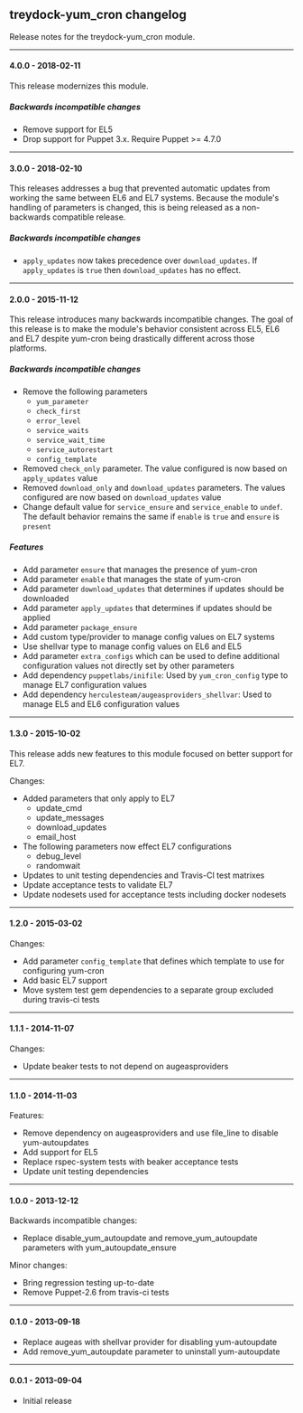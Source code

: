 ## treydock-yum_cron changelog

Release notes for the treydock-yum_cron module.

------------------------------------------

#### 4.0.0 - 2018-02-11

This release modernizes this module.

##### Backwards incompatible changes

* Remove support for EL5
* Drop support for Puppet 3.x.  Require Puppet >= 4.7.0

------------------------------------------

#### 3.0.0 - 2018-02-10

This releases addresses a bug that prevented automatic updates from working the same between EL6 and EL7 systems.  Because the module's handling of parameters is changed, this is being released as a non-backwards compatible release.

##### Backwards incompatible changes

* `apply_updates` now takes precedence over `download_updates`.  If `apply_updates` is `true` then `download_updates` has no effect.

------------------------------------------

#### 2.0.0 - 2015-11-12

This release introduces many backwards incompatible changes.  The goal of this release is to make the module's behavior consistent across EL5, EL6 and EL7 despite yum-cron being drastically different across those platforms.

##### Backwards incompatible changes

* Remove the following parameters
    * `yum_parameter`
    * `check_first`
    * `error_level`
    * `service_waits`
    * `service_wait_time`
    * `service_autorestart`
    * `config_template`
* Removed `check_only` parameter.  The value configured is now based on `apply_updates` value
* Removed `download_only` and `download_updates` parameters.  The values configured are now based on `download_updates` value
* Change default value for `service_ensure` and `service_enable` to `undef`.  The default behavior remains the same if `enable` is `true` and `ensure` is `present`

##### Features

* Add parameter `ensure` that manages the presence of yum-cron
* Add parameter `enable` that manages the state of yum-cron
* Add parameter `download_updates` that determines if updates should be downloaded
* Add parameter `apply_updates` that determines if updates should be applied
* Add parameter `package_ensure`
* Add custom type/provider to manage config values on EL7 systems
* Use shellvar type to manage config values on EL6 and EL5
* Add parameter `extra_configs` which can be used to define additional configuration values not directly set by other parameters
* Add dependency `puppetlabs/inifile`: Used by `yum_cron_config` type to manage EL7 configuration values
* Add dependency `herculesteam/augeasproviders_shellvar`: Used to manage EL5 and EL6 configuration values

------------------------------------------

#### 1.3.0 - 2015-10-02

This release adds new features to this module focused on better support for EL7.

Changes:

* Added parameters that only apply to EL7
    * update_cmd
    * update_messages
    * download_updates
    * email_host
* The following parameters now effect EL7 configurations
    * debug_level
    * randomwait
* Updates to unit testing dependencies and Travis-CI test matrixes
* Update acceptance tests to validate EL7
* Update nodesets used for acceptance tests including docker nodesets

------------------------------------------

#### 1.2.0 - 2015-03-02

Changes:

* Add parameter `config_template` that defines which template to use for configuring yum-cron
* Add basic EL7 support
* Move system test gem dependencies to a separate group excluded during travis-ci tests

------------------------------------------

#### 1.1.1 - 2014-11-07

Changes:

* Update beaker tests to not depend on augeasproviders

------------------------------------------

#### 1.1.0 - 2014-11-03

Features:

* Remove dependency on augeasproviders and use file_line to disable yum-autoupdates
* Add support for EL5
* Replace rspec-system tests with beaker acceptance tests
* Update unit testing dependencies

------------------------------------------

#### 1.0.0 - 2013-12-12

Backwards incompatible changes:

* Replace disable\_yum\_autoupdate and remove\_yum\_autoupdate parameters with yum\_autoupdate\_ensure

Minor changes:

* Bring regression testing up-to-date
* Remove Puppet-2.6 from travis-ci tests

------------------------------------------

#### 0.1.0 - 2013-09-18

* Replace augeas with shellvar provider for disabling yum-autoupdate 
* Add remove\_yum\_autoupdate parameter to uninstall yum-autoupdate

------------------------------------------

#### 0.0.1 - 2013-09-04

* Initial release
